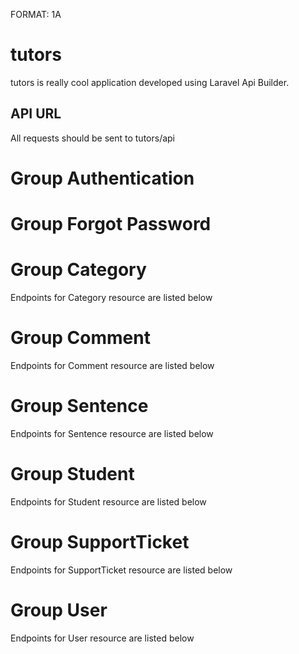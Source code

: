 FORMAT: 1A

# tutors

tutors is really cool application developed using Laravel Api Builder.

## API URL
All requests should be sent to tutors/api

# Group Authentication

<!-- include(authentication.md) -->

# Group Forgot Password

<!-- include(forgot_password.md) -->

# Group Category
Endpoints for Category resource are listed below

<!-- include(categories.md) -->

# Group Comment
Endpoints for Comment resource are listed below

<!-- include(comments.md) -->

# Group Sentence
Endpoints for Sentence resource are listed below

<!-- include(sentences.md) -->

# Group Student
Endpoints for Student resource are listed below

<!-- include(students.md) -->

# Group SupportTicket
Endpoints for SupportTicket resource are listed below

<!-- include(support_tickets.md) -->

# Group User
Endpoints for User resource are listed below

<!-- include(users.md) -->



<!-- include(data_structures.md) -->